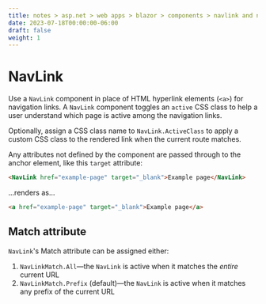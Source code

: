 ```yaml
---
title: notes > asp.net > web apps > blazor > components > navlink and navmenu components
date: 2023-07-18T00:00:00-06:00
draft: false
weight: 1
---
```


# NavLink
Use a `NavLink` component in place of HTML hyperlink elements (`<a>`) for navigation links.  A `NavLink` component toggles an `active` CSS class to help a user understand which page is active among the navigation links.

Optionally, assign a CSS class name to `NavLink.ActiveClass` to apply a custom CSS class to the rendered link when the current route matches.

Any attributes not defined by the component are passed through to the anchor element, like this `target` attribute:
```html
<NavLink href="example-page" target="_blank">Example page</NavLink>
```

...renders as...
```html
<a href="example-page" target="_blank">Example page</a>
```

## Match attribute
`NavLink`'s Match attribute can be assigned either:
1. `NavLinkMatch.All`—the `NavLink` is active when it matches the *entire* current URL
2. `NavLinkMatch.Prefix` (default)—the `NavLink` is active when it matches any prefix of the current URL